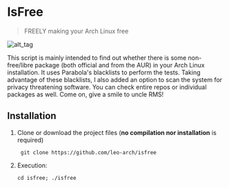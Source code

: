 # IsFree
> FREELY making your Arch Linux free

![alt_tag](https://github.com/leo-arch/isfree/blob/master/isfree.png)

This script is mainly intended to find out whether there is some non-free/libre package (both official and from the AUR) in your Arch Linux installation. It uses Parabola's blacklists to perform the tests. Taking advantage of these blacklists, I also added an option to scan the system for privacy threatening software. You can check entire repos or individual packages as well. Come on, give a smile to uncle RMS!

## Installation

1. Clone or download the project files (**no compilation nor installation** is required)

        git clone https://github.com/leo-arch/isfree

2. Execution:

       cd isfree; ./isfree
